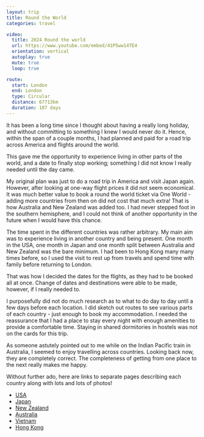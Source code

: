 ```yaml
---
layout: trip
title: Round the World
categories: travel

video:
  title: 2024 Round the world
  url: https://www.youtube.com/embed/41P5ww14TE4
  orientation: vertical
  autoplay: true
  mute: true
  loop: true

route:
  start: London
  end: London
  type: Circular
  distance: 67713km
  duration: 107 days
---
```


It has been a long time since I thought about having a really long holiday, and without committing to something I knew I would never do it. Hence, within the span of a couple months, I had planned and paid for a road trip across America and flights around the world.

This gave me the opportunity to experience living in other parts of the world, and a date to finally stop working; something I did not know I really needed until the day came.

My original plan was just to do a road trip in America and visit Japan again. However, after looking at one-way flight prices it did not seem economical. It was much better value to book a round the world ticket via One World - adding more countries from then on did not cost that much extra! That is how Australia and New Zealand was added too. I had never stepped foot in the southern hemisphere, and I could not think of another opportunity in the future when I would have this chance.

The time spent in the different countries was rather arbitrary. My main aim was to experience living in another country and being present. One month in the USA, one month in Japan and one month split between Australia and New Zealand was the bare minimum. I had been to Hong Kong many many times before, so I used the visit to rest up from travels and spend time with family before returning to London.

That was how I decided the dates for the flights, as they had to be booked all at once. Change of dates and destinations were able to be made, however, if I really needed to.

I purposefully did not do much research as to what to do day to day until a few days before each location. I did sketch out routes to see various parts of each country - just enough to book my accommodation. I needed the reassurance that I had a place to stay every night with enough amenities to provide a comfortable time. Staying in shared dormitories in hostels was not on the cards for this trip.

As someone astutely pointed out to me while on the Indian Pacific train in Australia, I seemed to enjoy travelling across countries. Looking back now, they are completely correct. The completeness of getting from one place to the next really makes me happy.

Without further ado, here are links to separate pages describing each country along with lots and lots of photos!

- [USA](/travel/rtw-usa/)
- [Japan](/travel/rtw-japan/)
- [New Zealand](/travel/rtw-new-zealand/)
- [Australia](/travel/rtw-australia/)
- [Vietnam](/travel/rtw-vietnam/)
- [Hong Kong](/travel/rtw-hong-kong/)
